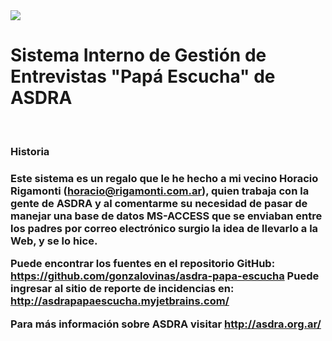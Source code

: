 <html>
<head>
</head>

<img src="https://travis-ci.org/gonzalovinas/asdra-papa-escucha.svg?branch=master"/>
<br>

<h1>
Sistema Interno de Gestión de Entrevistas "Papá Escucha" de ASDRA
</h1>
<br>

<h3>Historia<h3>

Este sistema es un regalo que le he hecho a mi vecino Horacio Rigamonti (horacio@rigamonti.com.ar), quien trabaja con la gente de ASDRA y
al comentarme su necesidad de pasar de manejar una base de datos MS-ACCESS que se enviaban entre los padres
por correo electrónico surgio la idea de llevarlo a la Web, y se lo hice.

Puede encontrar los fuentes en el repositorio GitHub: https://github.com/gonzalovinas/asdra-papa-escucha
Puede ingresar al sitio de reporte de incidencias en: http://asdrapapaescucha.myjetbrains.com/

Para más información sobre ASDRA visitar http://asdra.org.ar/
<br>

<br>

</html>
